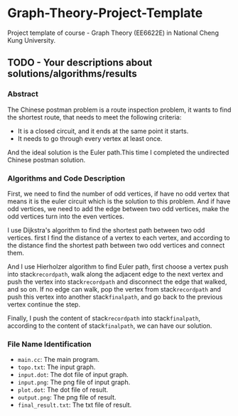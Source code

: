 # Graph-Theory-Project-Template
Project template of course - Graph Theory (EE6622E) in National Cheng Kung University.


## TODO - Your descriptions about solutions/algorithms/results
### Abstract
The Chinese postman problem is a route inspection problem, it wants to find the shortest route, that needs to meet the following criteria:
* It is a closed circuit, and it ends at the same point it starts.
* It needs to go through every vertex at least once.
 
And the ideal solution is the Euler path.This time I completed the undirected Chinese postman solution.
### Algorithms and Code Description
First, we need to find the number of odd vertices, if have no odd vertex that means it is the euler circuit which is the solution to this problem. 
And if have odd vertices, we need to add the edge between two odd vertices, make the odd vertices turn into the even vertices.

I use Dijkstra's algorithm to find the shortest path between two odd vertices.
first I find the distance of a vertex to each vertex, and according to the distance find the shortest path between two odd vertices and connect them.

And I use Hierholzer algorithm to find Euler path, first choose a vertex push into stack`recordpath`, walk along the adjacent edge to the next vertex and push the vertex into stack`recordpath` and disconnect the edge that walked, and so on.
If no edge can walk, pop the vertex from stack`recordpath` and push this vertex into another stack`finalpath`, and go back to the previous vertex continue the step.

Finally, I push the content of stack`recordpath` into stack`finalpath`, according to the content of stack`finalpath`, we can have our solution.
### File Name Identification
* `main.cc`: The main program.
* `topo.txt`: The input graph.
* `input.dot`: The dot file of input graph.
* `input.png`: The png file of input graph.
* `plot.dot`: The dot file of result.
* `output.png`: The png file of result.
* `final_result.txt`: The txt file of result.

